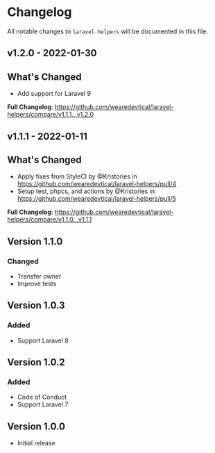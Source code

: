 # Changelog

All notable changes to `laravel-helpers` will be documented in this file.

## v1.2.0 - 2022-01-30

## What's Changed

- Add support for Laravel 9

**Full Changelog**: https://github.com/wearedevtical/laravel-helpers/compare/v1.1.1...v1.2.0

## v1.1.1 - 2022-01-11

## What's Changed

- Apply fixes from StyleCI by @Kristories in https://github.com/wearedevtical/laravel-helpers/pull/4
- Setup test, phpcs, and actions by @Kristories in https://github.com/wearedevtical/laravel-helpers/pull/5

**Full Changelog**: https://github.com/wearedevtical/laravel-helpers/compare/v1.1.0...v1.1.1

## Version 1.1.0

### Changed

- Transfer owner
- Improve tests

## Version 1.0.3

### Added

- Support Laravel 8

## Version 1.0.2

### Added

- Code of Conduct
- Support Laravel 7

## Version 1.0.0

- Initial release
